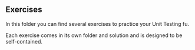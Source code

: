 ## Exercises

In this folder you can find several exercises to practice your Unit Testing fu.

Each exercise comes in its own folder and solution and is designed to be self-contained.